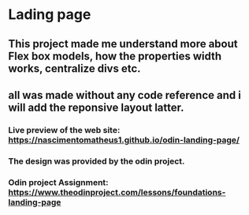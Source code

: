 # Lading page

## This project made me understand more about Flex box models, how the properties width works, centralize divs etc.
## all was made without any code reference and i will add the reponsive layout latter.

### Live preview of the web site: https://nascimentomatheus1.github.io/odin-landing-page/
### The design was provided by the odin project.
### Odin project Assignment: https://www.theodinproject.com/lessons/foundations-landing-page
